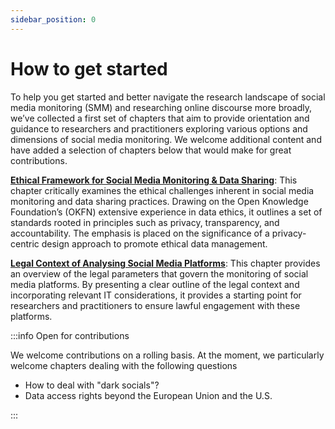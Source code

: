 ```yaml
---
sidebar_position: 0
---
```


# How to get started

To help you get started and better navigate the research landscape of social media monitoring (SMM) and researching online discourse more broadly, we’ve collected a first set of chapters that aim to provide orientation and guidance to researchers and practitioners exploring various options and dimensions of social media monitoring. We welcome additional content and have added a selection of chapters below that would make for great contributions.

**[Ethical Framework for Social Media Monitoring & Data Sharing](ethical-considerations)**: This chapter critically examines the ethical challenges inherent in social media monitoring and data sharing practices. Drawing on the Open Knowledge Foundation’s (OKFN) extensive experience in data ethics, it outlines a set of standards rooted in principles such as privacy, transparency, and accountability. The emphasis is placed on the significance of a privacy-centric design approach to promote ethical data management.

**[Legal Context of Analysing Social Media Platforms](legal-considerations)**: This chapter provides an overview of the legal parameters that govern the monitoring of social media platforms. By presenting a clear outline of the legal context and incorporating relevant IT considerations, it provides a starting point for researchers and practitioners to ensure lawful engagement with these platforms.

:::info Open for contributions

We welcome contributions on a rolling basis. At the moment, we particularly welcome chapters dealing with the following questions 

- How to deal with "dark socials"?
- Data access rights beyond the European Union and the U.S.

:::